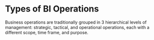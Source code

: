 # Types of BI Operations

Business operations are traditionally grouped in 3 hierarchical levels of management: strategic, tactical, and operational operations, each with a different scope, time frame, and purpose.